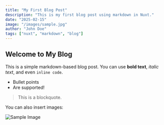 ```yaml
---
title: "My First Blog Post"
description: "This is my first blog post using markdown in Nuxt."
date: "2025-02-15"
image: "/images/sample.jpg"
author: "John Doe"
tags: ["nuxt", "markdown", "blog"]
---
```


## Welcome to My Blog

This is a simple markdown-based blog post. You can use **bold text**, _italic text_, and even `inline code`.

- Bullet points
- Are supported!

> This is a blockquote.

You can also insert images:

![Sample Image](/images/sample.jpg)
